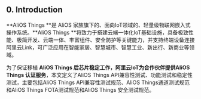 ## 0. Introduction

**AliOS Things **是 AliOS 家族旗下的、面向IoT领域的、轻量级物联网嵌入式操作系统。**AliOS Things **将致力于搭建云端一体化IoT基础设施，具备极致性能、极简开发、云端一体、丰富组件、安全防护等关键能力，并支持终端设备连接阿里云Link，可广泛应用在智能家居、智慧城市、智慧工业、新出行、新商业等领域。

为了保证移植 **AliOS Things **后芯片稳定工作，阿里云IoT为合作伙伴提供**AliOS Things 认证服务**，本文定义了AliOS Things API兼容性测试、功能测试和稳定性测试，主要包括AliOS Things API兼容性测试规范、AliOS Things通道测试规范和AliOS Things FOTA测试规范和AliOS Things 安全测试规范。

